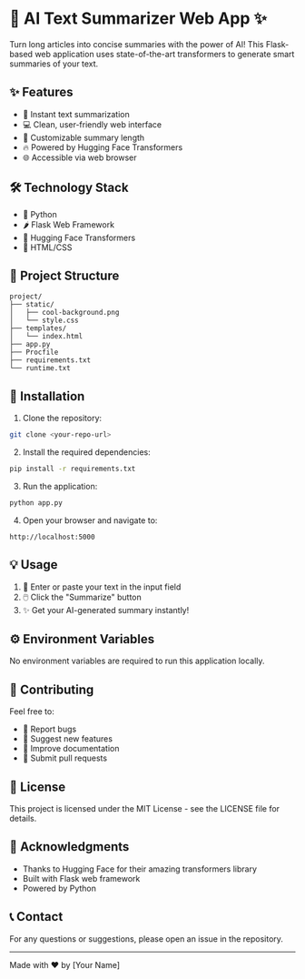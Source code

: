 # 📝 AI Text Summarizer Web App ✨

Turn long articles into concise summaries with the power of AI! This Flask-based web application uses state-of-the-art transformers to generate smart summaries of your text.

## ✨ Features

- 🚀 Instant text summarization
- 💻 Clean, user-friendly web interface
- 🎯 Customizable summary length
- 🔥 Powered by Hugging Face Transformers
- 🌐 Accessible via web browser

## 🛠️ Technology Stack

- 🐍 Python
- 🌶️ Flask Web Framework
- 🤗 Hugging Face Transformers
- 🎨 HTML/CSS

## 📁 Project Structure
```
project/
├── static/
│   ├── cool-background.png
│   └── style.css
├── templates/
│   └── index.html
├── app.py
├── Procfile
├── requirements.txt
└── runtime.txt
```

## 🚀 Installation

1. Clone the repository:
```bash
git clone <your-repo-url>
```

2. Install the required dependencies:
```bash
pip install -r requirements.txt
```

3. Run the application:
```bash
python app.py
```

4. Open your browser and navigate to:
```
http://localhost:5000
```

## 💡 Usage

1. 📝 Enter or paste your text in the input field
2. 🖱️ Click the "Summarize" button
3. ✨ Get your AI-generated summary instantly!

## ⚙️ Environment Variables

No environment variables are required to run this application locally.

## 🤝 Contributing

Feel free to:
- 🐛 Report bugs
- 💭 Suggest new features
- 📖 Improve documentation
- 🔀 Submit pull requests

## 📄 License

This project is licensed under the MIT License - see the LICENSE file for details.

## 🙏 Acknowledgments

- Thanks to Hugging Face for their amazing transformers library
- Built with Flask web framework
- Powered by Python

## 📞 Contact

For any questions or suggestions, please open an issue in the repository.

---
Made with ❤️ by [Your Name]
